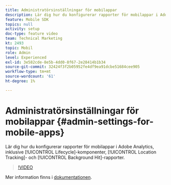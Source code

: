 ```yaml
---
title: Administratörsinställningar för mobilappar
description: Lär dig hur du konfigurerar rapporter för mobilappar i Adobe Analytics, inklusive livscykelkomponenter, platsspårning och rapporter om bakgrundsträffar.
feature: Mobile SDK
topics: null
activity: setup
doc-type: feature video
team: Technical Marketing
kt: 2493
topic: Mobil
role: Admin
level: Experienced
exl-id: 3e582cde-8e5b-4dd0-8f67-2e28414b1b34
source-git-commit: 32424f3f2b05952fe4df9ea91dcbe51684cee905
workflow-type: tm+mt
source-wordcount: '61'
ht-degree: 1%

---
```


# Administratörsinställningar för mobilappar {#admin-settings-for-mobile-apps}

Lär dig hur du konfigurerar rapporter för mobilappar i Adobe Analytics, inklusive [!UICONTROL Lifecycle]-komponenter, [!UICONTROL Location Tracking]- och [!UICONTROL Background Hit]-rapporter.

>[!VIDEO](https://video.tv.adobe.com/v/25961/?quality=12)

Mer information finns i [dokumentationen](https://marketing.adobe.com/resources/help/en_US/mobile/gs.html).
